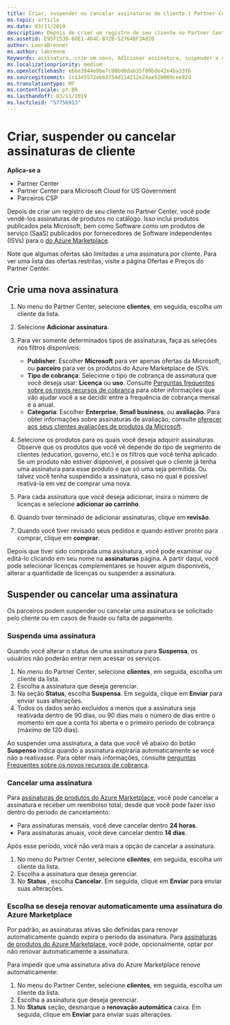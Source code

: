 ```yaml
---
title: Criar, suspender ou cancelar assinaturas de cliente | Partner Center
ms.topic: article
ms.date: 03/11/2019
description: Depois de criar um registro de seu cliente no Partner Center, você poderá vender a ele assinaturas de produtos no catálogo.
ms.assetid: E95F1538-60E1-464C-B72B-52764BF3A820
author: LauraBrenner
ms.author: labrenne
Keywords: assinatura, crie um novo, Adicionar assinatura, suspender e cancelar a suspensão
ms.localizationpriority: medium
ms.openlocfilehash: e66e3944e9be7c08bd0dab35f09bde42e4ba33f6
ms.sourcegitcommit: 1c1345572abb3754d114212e24aa52b009cee92d
ms.translationtype: MT
ms.contentlocale: pt-BR
ms.lasthandoff: 03/11/2019
ms.locfileid: "57756913"
---
```

# <a name="create-suspend-or-cancel-customer-subscriptions"></a>Criar, suspender ou cancelar assinaturas de cliente

**Aplica-se a**

-  Partner Center
-  Partner Center para Microsoft Cloud for US Government
-  Parceiros CSP

Depois de criar um registro de seu cliente no Partner Center, você pode vendê-los assinaturas de produtos no catálogo. Isso inclui produtos publicados pela Microsoft, bem como Software como um produtos de serviço (SaaS) publicados por fornecedores de Software independentes (ISVs) para o [do Azure Marketplace](https://azuremarketplace.microsoft.com/marketplace). 

Note que algumas ofertas são limitadas a uma assinatura por cliente. Para ver uma lista das ofertas restritas, visite a página Ofertas e Preços do Partner Center. 


## <a name="create-a-new-subscription"></a>Crie uma nova assinatura

1. No menu do Partner Center, selecione **clientes**, em seguida, escolha um cliente da lista.

2. Selecione **Adicionar assinatura**.

3. Para ver somente determinados tipos de assinaturas, faça as seleções nos filtros disponíveis:
   - **Publisher**: Escolher **Microsoft** para ver apenas ofertas da Microsoft, ou **parceiro** para ver os produtos do Azure Marketplace de ISVs.
   - **Tipo de cobrança**: Selecione o tipo de cobrança de assinatura que você deseja usar: **Licença** ou **uso**. Consulte [Perguntas frequentes sobre os novos recursos de cobrança](faq-about-new-billing-features.md) para obter informações que vão ajudar você a se decidir entre a frequência de cobrança mensal e a anual.
   - **Categoria**: Escolher **Enterprise**, **Small business**, ou **avaliação**. Para obter informações sobre assinaturas de avaliação, consulte [oferecer aos seus clientes avaliações de produtos da Microsoft](offer-your-customers-trials-of-microsoft-products.md).

4. Selecione os produtos para os quais você deseja adquirir assinaturas. Observe que os produtos que você vê depende do tipo de segmento de clientes (education, governo, etc.) e os filtros que você tenha aplicado. Se um produto não estiver disponível, é possível que o cliente já tenha uma assinatura para esse produto e que só uma seja permitida. Ou talvez você tenha suspendido a assinatura, caso no qual é possível reativá-la em vez de comprar uma nova.

5. Para cada assinatura que você deseja adicionar, insira o número de licenças e selecione **adicionar ao carrinho**.

6. Quando tiver terminado de adicionar assinaturas, clique em **revisão**.

7. Quando você tiver revisado seus pedidos e quando estiver pronto para comprar, clique em **comprar**.

Depois que tiver sido comprada uma assinatura, você pode examinar ou editá-lo clicando em seu nome na **assinaturas** página. A partir daqui, você pode selecionar licenças complementares se houver algum disponíveis, alterar a quantidade de licenças ou suspender a assinatura.


## <a name="suspend-or-cancel-a-subscription"></a>Suspender ou cancelar uma assinatura

Os parceiros podem suspender ou cancelar uma assinatura se solicitado pelo cliente ou em casos de fraude ou falta de pagamento.

### <a name="suspend-a-subscription"></a>Suspenda uma assinatura

Quando você alterar o status de uma assinatura para **Suspensa**, os usuários não poderão entrar nem acessar os serviços.

1.  No menu do Partner Center, selecione **clientes**, em seguida, escolha um cliente da lista.
2.  Escolha a assinatura que deseja gerenciar.
3.  Na seção **Status**, escolha **Suspensa**. Em seguida, clique em **Enviar**  para enviar suas alterações.
4.  Todos os dados serão excluídos a menos que a assinatura seja reativada dentro de 90 dias, ou 90 dias mais o número de dias entre o momento em que a conta foi aberta e o primeiro período de cobrança (máximo de 120 dias).

Ao suspender uma assinatura, a data que você vê abaixo do botão **Suspenso** indica quando a assinatura expiraria automaticamente se você não a reativasse. Para obter mais informações, consulte [perguntas Frequentes sobre os novos recursos de cobrança](faq-about-new-billing-features.md).

### <a name="cancel-a-subscription"></a>Cancelar uma assinatura

Para [assinaturas de produtos do Azure Marketplace](sell-marketplace-products.md), você pode cancelar a assinatura e receber um reembolso total, desde que você pode fazer isso dentro do período de cancelamento: 

- Para assinaturas mensais, você deve cancelar dentro **24 horas**.
- Para assinaturas anuais, você deve cancelar dentro **14 dias**.

Após esse período, você não verá mais a opção de cancelar a assinatura.

1.  No menu do Partner Center, selecione **clientes**, em seguida, escolha um cliente da lista.
2.  Escolha a assinatura que deseja gerenciar.
3.  No **Status** , escolha **Cancelar**. Em seguida, clique em **Enviar**  para enviar suas alterações.

### <a name="choose-whether-to-automatically-renew-an-azure-marketplace-subscription"></a>Escolha se deseja renovar automaticamente uma assinatura do Azure Marketplace

Por padrão, as assinaturas ativas são definidas para renovar automaticamente quando expira o período da assinatura. Para [assinaturas de produtos do Azure Marketplace](sell-marketplace-products.md), você pode, opcionalmente, optar por não renovar automaticamente a assinatura.

Para impedir que uma assinatura ativa do Azure Marketplace renove automaticamente:

1.  No menu do Partner Center, selecione **clientes**, em seguida, escolha um cliente da lista.
2.  Escolha a assinatura que deseja gerenciar.
3.  No **Status** seção, desmarque a **renovação automática** caixa. Em seguida, clique em **Enviar**  para enviar suas alterações.


 



